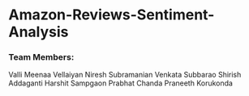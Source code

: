# Amazon-Reviews-Sentiment-Analysis

### Team Members:

Valli Meenaa Vellaiyan
Niresh Subramanian
Venkata Subbarao Shirish Addaganti
Harshit Sampgaon
Prabhat Chanda
Praneeth Korukonda
